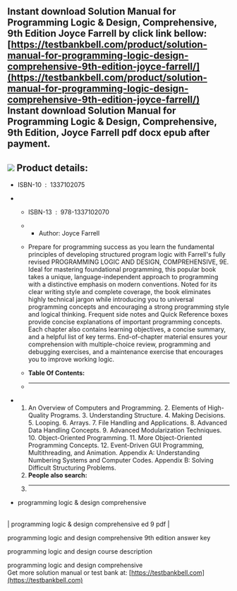 Instant download **Solution Manual for Programming Logic & Design, Comprehensive, 9th Edition Joyce Farrell** by click link bellow:  
[https://testbankbell.com/product/solution-manual-for-programming-logic-design-comprehensive-9th-edition-joyce-farrell/](https://testbankbell.com/product/solution-manual-for-programming-logic-design-comprehensive-9th-edition-joyce-farrell/)  
**Instant download Solution Manual for Programming Logic & Design, Comprehensive, 9th Edition, Joyce Farrell pdf docx epub after payment.**
-------------------------------------------------------------------------------------------------------------------------------------------


![](https://testbankbell.com/wp-content/uploads/2023/05/41X0FyBKCL._SL160_1-1.jpg)
**Product details:**
--------------------


* ISBN-10 ‏ : ‎ 1337102075
* * ISBN-13 ‏ : ‎ 978-1337102070
  * * Author: Joyce Farrell
   
  * Prepare for programming success as you learn the fundamental principles of developing structured program logic with Farrell's fully revised PROGRAMMING LOGIC AND DESIGN, COMPREHENSIVE, 9E. Ideal for mastering foundational programming, this popular book takes a unique, language-independent approach to programming with a distinctive emphasis on modern conventions. Noted for its clear writing style and complete coverage, the book eliminates highly technical jargon while introducing you to universal programming concepts and encouraging a strong programming style and logical thinking. Frequent side notes and Quick Reference boxes provide concise explanations of important programming concepts. Each chapter also contains learning objectives, a concise summary, and a helpful list of key terms. End-of-chapter material ensures your comprehension with multiple-choice review, programming and debugging exercises, and a maintenance exercise that encourages you to improve working logic.
  * **Table Of Contents:**
  * ----------------------
 
* 1. An Overview of Computers and Programming. 2. Elements of High-Quality Programs. 3. Understanding Structure. 4. Making Decisions. 5. Looping. 6. Arrays. 7. File Handling and Applications. 8. Advanced Data Handling Concepts. 9. Advanced Modularization Techniques. 10. Object-Oriented Programming. 11. More Object-Oriented Programming Concepts. 12. Event-Driven GUI Programming, Multithreading, and Animation. Appendix A: Understanding Numbering Systems and Computer Codes. Appendix B: Solving Difficult Structuring Problems.
  2. **People also search:**
  3. -----------------------
 
* programming logic & design comprehensive

|  |
| --- |
| 
programming logic & design comprehensive ed 9 pdf
 |


 programming logic and design comprehensive 9th edition answer key

 programming logic and design course description

 programming logic and design comprehensive  
  Get more solution manual or test bank at: [https://testbankbell.com](https://testbankbell.com)

